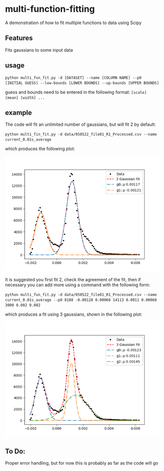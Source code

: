 # multi-function-fitting

A demonstration of how to fit multiple functions to data using Scipy

## Features

Fits gaussians to some input data

## usage

`python multi_fun_fit.py -d [DATASET] --name [COLUMN NAME] --p0 [INITIAL GUESS] --low-bounds [LOWER BOUNDS] --up-bounds [UPPER BOUNDS]`

guess and bounds need to be entered in the following format:
`[scale] [mean] [width] ...`

## example

The code will fit an unlimited number of gaussians, but will fit 2 by default:

`python multi_fin_fit.py -d data/050522_file01_R1_Processed.csv --name current_0.01s_average`

which produces the following plot:

![Double gaussian fit to suppressed data](https://github.com/neilSchroeder/multi-function-fitting/blob/main/plots/gauss_fit_2_050522_file01_R1_Processed.png)

It is suggested you first fit 2, check the agreement of the fit, then if necessary you can add more using a command with the following form:

`python multi_fun_fit.py -d data/050522_file01_R1_Processed.csv --name current_0.01s_average --p0 8188 -0.00128 0.00068 14113 0.0011 0.00068 3000 0.002 0.002`

which produces a fit using 3 gaussians, shown in the following plot: 

![Three gaussian fit to suppressed data](https://github.com/neilSchroeder/multi-function-fitting/blob/main/plots/gauss_fit_3_050522_file01_R1_Processed.png)

## To Do:

Proper error handling, but for now this is probably as far as the code will go